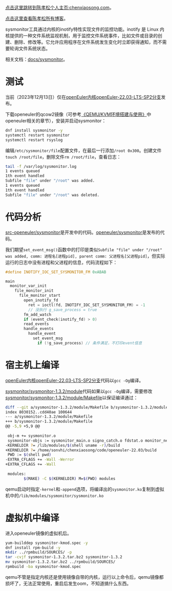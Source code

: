 [点击这里跳转到陈孝松个人主页:chenxiaosong.com](http://chenxiaosong.com/)。

[点击这里查看陈孝松所有博客](http://chenxiaosong.com/blog)。

sysmonitor工具通过内核的inotify特性实现文件的监控功能。inotify 是 Linux 内核提供的一种文件系统监视机制，用于监控文件系统事件，比如文件或目录的创建、删除、修改等。它允许应用程序在文件系统发生变化时立即获得通知，而不需要轮询文件系统状态。

相关文档：[docs/sysmonitor](https://gitee.com/openeuler/docs/tree/stable2-22.03_LTS_SP2/docs/zh/docs/sysmonitor)。

# 测试

当前（2023年12月13日）仅在[openEuler内核openEuler-22.03-LTS-SP2分支](https://gitee.com/openeuler/kernel/tree/openEuler-22.03-LTS-SP2/)发布。

下载openeuler的qcow2镜像（可参考[《QEMU/KVM环境搭建与使用》](http://chenxiaosong.com/kernel/kernel-qemu-kvm.html)中openeuler相关的章节），安装并启动sysmonitor：
```sh
dnf install sysmonitor -y
systemctl restart sysmonitor
systemctl restart rsyslog
```

编辑`/etc/sysmonitor/file`配置文件，在最后一行添加`/root 0x300`。创建文件`touch /root/file`，删除文件`rm /root/file`，查看日志：
```sh
tail -f /var/log/sysmonitor.log
1 events queued
1th event handled
Subfile "file" under "/root" was added.
1 events queued
1th event handled
Subfile "file" under "/root" was deleted.
```

# 代码分析

[src-openeuler/sysmonitor](https://gitee.com/src-openeuler/sysmonitor)是开发中的代码。[openeuler/sysmonitor](https://gitee.com/openeuler/sysmonitor)是发布的代码。

我们期望`set_event_msg()`函数中的打印是类似`Subfile "file" under "/root" was added, comm: 进程名[进程pid], parent comm: 父进程名[父进程pid]`，但实际运行的日志中没有进程和父进程的信息，代码流程如下：
```c
#define INOTIFY_IOC_SET_SYSMONITOR_FM 0xABAB

main
  monitor_var_init
    file_monitor_init
      file_monitor_start
        open_inotify_fd
          ret = ioctl(fd, INOTIFY_IOC_SET_SYSMONITOR_FM) = -1
          // 没执行 g_save_process = true
        fm_add_watch
        if (event_check(inotify_fd) > 0)
        read_events
        handle_events
          handle_event
            set_event_msg
              if (!g_save_process) // 条件满足，不打印event信息
```

# 宿主机上编译

[openEuler内核openEuler-22.03-LTS-SP2分支](https://gitee.com/openeuler/kernel/tree/openEuler-22.03-LTS-SP2/)代码以`gcc -Og`编译。

[sysmonitor/sysmonitor-1.3.2/module](https://gitee.com/openeuler/sysmonitor/tree/master/sysmonitor-1.3.2/module)代码如果以`gcc -Og`编译，需要修改[sysmonitor/sysmonitor-1.3.2/module/Makefile](https://gitee.com/openeuler/sysmonitor/blob/master/sysmonitor-1.3.2/module/Makefile)以保证编译通过：
```sh
diff --git a/sysmonitor-1.3.2/module/Makefile b/sysmonitor-1.3.2/module/Makefile
index 8030152..cdd40ae 100644
--- a/sysmonitor-1.3.2/module/Makefile
+++ b/sysmonitor-1.3.2/module/Makefile
@@ -5,9 +5,9 @@
 
 obj-m += sysmonitor.o
 sysmonitor-objs := sysmonitor_main.o signo_catch.o fdstat.o monitor_netdev.o
-KERNELDIR ?= /lib/modules/$(shell uname -r)/build
+KERNELDIR ?= /home/sonvhi/chenxiaosong/code/openeuler-22.03/build
 PWD := $(shell pwd)
-EXTRA_CFLAGS += -Wall -Werror
+EXTRA_CFLAGS += -Wall
 
 modules:
        $(MAKE) -C $(KERNELDIR) M=$(PWD) modules
```

qemu启动时指定`-kernel`和`-append`选项，将编译出的`sysmonitor.ko`复制到虚拟机中的`/lib/modules/sysmonitor/sysmonitor.ko`

# 虚拟机中编译

进入openeuler镜像的虚拟机后。

```sh
yum-builddep sysmonitor-kmod.spec -y
dnf install rpm-build -y
mkdir ../rpmbuild/SOURCES/ -p
tar -cvjf sysmonitor-1.3.2.tar.bz2 sysmonitor-1.3.2
mv sysmonitor-1.3.2.tar.bz2 ../rpmbuild/SOURCES/
rpmbuild -ba sysmonitor-kmod.spec
```

qemu不管是指定内核还是使用镜像自带的内核，运行以上命令后，qemu镜像都损坏了，无法正常使用，重启后发生oom，不知道搞什么东西。

